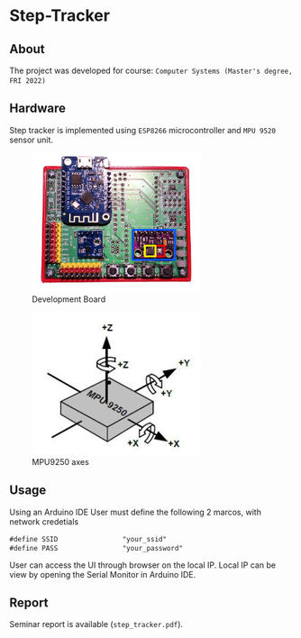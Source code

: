 # Step-Tracker 

## About

The project was developed for course: `Computer Systems (Master's degree, FRI 2022)`

## Hardware
Step tracker is implemented using `ESP8266` microcontroller and `MPU 9520` sensor unit. 

<figure>
<img src="img/board.png" alt="my alt text" width="300"/>
<figcaption>Development Board</figcaption>
</figure>

<figure>
<img src="img/MPU9250_axes.jpg" alt="my alt text" width="300"/>
<figcaption>MPU9250 axes</figcaption>
</figure>

## Usage

Using an Arduino IDE
User must define the following 2 marcos, with network credetials

```
#define SSID                "your_ssid"
#define PASS                "your_password"
```

User can access the UI through browser on the local IP. 
Local IP can be view by opening the Serial Monitor in Arduino IDE.

## Report 
Seminar report is available (`step_tracker.pdf`). 
